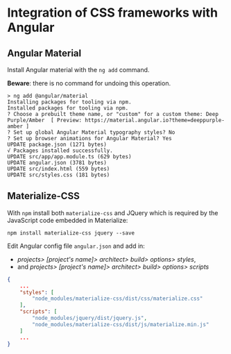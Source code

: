 <h1>Integration of CSS frameworks with Angular</h1>

## Angular Material

Install Angular material with the `ng add` command.

**Beware**: there is no command for undoing this operation.

```
> ng add @angular/material
Installing packages for tooling via npm.
Installed packages for tooling via npm.
? Choose a prebuilt theme name, or "custom" for a custom theme: Deep Purple/Amber  [ Preview: https://material.angular.io?theme=deeppurple-amber ]
? Set up global Angular Material typography styles? No
? Set up browser animations for Angular Material? Yes
UPDATE package.json (1271 bytes)
√ Packages installed successfully.
UPDATE src/app/app.module.ts (629 bytes)
UPDATE angular.json (3781 bytes)
UPDATE src/index.html (559 bytes)
UPDATE src/styles.css (181 bytes)
```

## Materialize-CSS

With `npm` install both `materialize-css` and JQuery which is required by the JavaScript code embedded in Materialize:

```
npm install materialize-css jquery --save
```

Edit Angular config file `angular.json` and add in:

- _projects> [project's name]> architect> build> options> styles_,
- and _projects> [project's name]> architect> build> options> scripts_

```JSON
{
    ...
    "styles": [
        "node_modules/materialize-css/dist/css/materialize.css"
    ],
    "scripts": [
        "node_modules/jquery/dist/jquery.js",
        "node_modules/materialize-css/dist/js/materialize.min.js"
    ]
    ...
}
```
